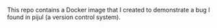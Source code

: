 This repo contains a Docker image that I created to demonstrate a bug
I found in pijul (a version control system).
